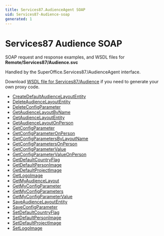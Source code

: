 ```yaml
---
title: Services87.AudienceAgent SOAP
uid: Services87-Audience-soap
generated: 1
---
```


# Services87 Audience SOAP

SOAP request and response examples, and WSDL files for **Remote/Services87/Audience.svc**

Handled by the <see cref="T:SuperOffice.Services87.IAudienceAgent">SuperOffice.Services87.IAudienceAgent</see> interface.

Download [WSDL file for Services87/Audience](../Services87-Audience.md) if you need to generate your own proxy code.

* [CreateDefaultAudienceLayoutEntity](CreateDefaultAudienceLayoutEntity.md)
* [DeleteAudienceLayoutEntity](DeleteAudienceLayoutEntity.md)
* [DeleteConfigParameter](DeleteConfigParameter.md)
* [GetAudienceLayoutByName](GetAudienceLayoutByName.md)
* [GetAudienceLayoutEntity](GetAudienceLayoutEntity.md)
* [GetAudienceLayoutOnPerson](GetAudienceLayoutOnPerson.md)
* [GetConfigParameter](GetConfigParameter.md)
* [GetConfigParameterOnPerson](GetConfigParameterOnPerson.md)
* [GetConfigParametersByLayoutName](GetConfigParametersByLayoutName.md)
* [GetConfigParametersOnPerson](GetConfigParametersOnPerson.md)
* [GetConfigParameterValue](GetConfigParameterValue.md)
* [GetConfigParameterValueOnPerson](GetConfigParameterValueOnPerson.md)
* [GetDefaultCountryFlag](GetDefaultCountryFlag.md)
* [GetDefaultPersonImage](GetDefaultPersonImage.md)
* [GetDefaultProjectImage](GetDefaultProjectImage.md)
* [GetLogoImage](GetLogoImage.md)
* [GetMyAudienceLayout](GetMyAudienceLayout.md)
* [GetMyConfigParameter](GetMyConfigParameter.md)
* [GetMyConfigParameters](GetMyConfigParameters.md)
* [GetMyConfigParameterValue](GetMyConfigParameterValue.md)
* [SaveAudienceLayoutEntity](SaveAudienceLayoutEntity.md)
* [SaveConfigParameter](SaveConfigParameter.md)
* [SetDefaultCountryFlag](SetDefaultCountryFlag.md)
* [SetDefaultPersonImage](SetDefaultPersonImage.md)
* [SetDefaultProjectImage](SetDefaultProjectImage.md)
* [SetLogoImage](SetLogoImage.md)
